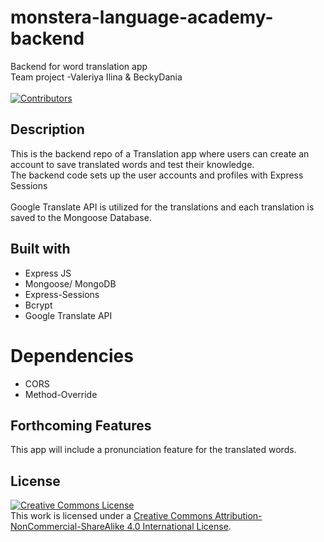 # monstera-language-academy-backend
Backend for word translation app
<br>Team project -Valeriya Ilina &amp; BeckyDania</br>
<br>[![Contributors][contributors-shield]][contributors-url]</br>

## Description
This is the backend repo of a Translation app where users can create an account to save translated words and test their knowledge.
<br>The backend code sets up the user accounts and profiles with Express Sessions</br>
<br>Google Translate API is utilized for the translations and each translation is saved to the Mongoose Database.

## Built with
* Express JS
* Mongoose/ MongoDB
* Express-Sessions
* Bcrypt
* Google Translate API

# Dependencies
* CORS
* Method-Override

## Forthcoming Features
This app will include a pronunciation feature for the translated words.

[contributors-shield]: https://img.shields.io/badge/Contributores-2-green.svg
[contributors-url]: https://github.com/BeckyDania/monstera-language-academy-backend/graphs/contributors

## License
<a rel="license" href="http://creativecommons.org/licenses/by-nc-sa/4.0/"><img alt="Creative Commons License" style="border-width:0" src="https://i.creativecommons.org/l/by-nc-sa/4.0/88x31.png" /></a><br />This work is licensed under a <a rel="license" href="http://creativecommons.org/licenses/by-nc-sa/4.0/">Creative Commons Attribution-NonCommercial-ShareAlike 4.0 International License</a>.
